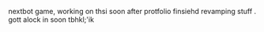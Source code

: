 nextbot game, working on thsi soon after protfolio finsiehd revamping stuff
.
gott alock in soon tbhkl;'ik
